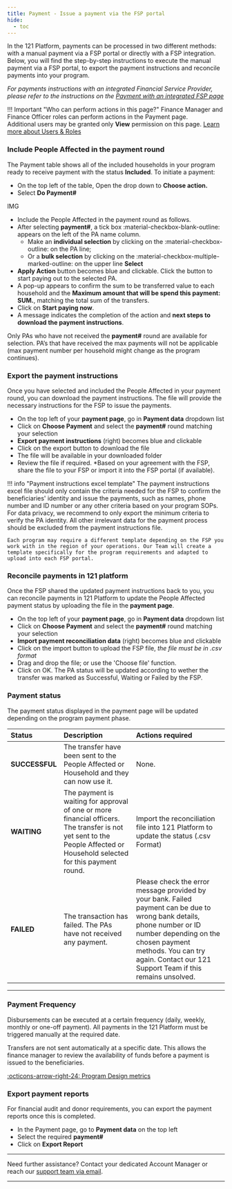 ```yaml
---
title: Payment - Issue a payment via the FSP portal
hide:
  - toc
---
```


In the 121 Platform, payments can be processed in two different methods: with a manual payment via a FSP portal or directly with a FSP integration. Below, you will find the step-by-step instructions to execute the manual payment via a FSP portal, to export the payment instructions and reconcile payments into your program.

*For payments instructions with an integrated Financial Service Provider, please refer to the instructions on the [Payment with an integrated FSP page](./issue-payment-integrated-fsp.md)*

!!! Important "Who can perform actions in this page?"
    Finance Manager and Finance Officer roles can perform actions in the Payment page.  
    Additional users may be granted only **View** permission on this page. [Learn more about Users & Roles](../users/users-roles-page.md)


### Include People Affected in the payment round

The Payment table shows all of the included households in your program ready to receive payment with the status **Included**.
To initiate a payment:

- On the top left of the table, Open the drop down to **Choose action.**
- Select  **Do Payment#**

IMG

- Include the People Affected in the payment round as follows.
- After selecting **payment#**, a tick box :material-checkbox-blank-outline: appears on the left of the PA name column.
  - Make an **individual selection** by clicking on the :material-checkbox-outline: on the PA line;
  - Or a **bulk selection** by clicking on the :material-checkbox-multiple-marked-outline: on the upper line **Select**
- **Apply Action** button becomes blue and clickable. Click the button to start paying out to the selected PA.
- A pop-up appears to confirm the sum to be transferred value to each household and the **Maximum amount that will be spend this payment: SUM.**, matching the total sum of the transfers.
- Click on **Start paying now**.
- A message indicates the completion of the action and **next steps to download the payment instructions**.

Only PAs who have not received the **payment#** round are available for selection. PA’s that have received the max payments will not be applicable (max payment number per household might change as the program continues).

### Export the payment instructions

Once you have selected and included the People Affected in your payment round, you can download the payment instructions.
The file will provide the necessary instructions for the FSP to issue the payments.

- On the top left of your **payment page**, go in **Payment data** dropdown list
- Click on **Choose Payment** and select the **payment#** round matching your selection
- **Export payment instructions** (right) becomes blue and clickable
- Click on the export button to download the file
- The file will be available in your downloaded folder
- Review the file if required. *Based on your agreement with the FSP, share the file to your FSP or import it into the FSP portal (if available).

!!! info "Payment instructions excel template"
    The payment instructions excel file should only contain the criteria needed for the FSP to confirm the beneficiaries' identity and issue the payments, such as names, phone number and ID number or any other criteria based on your program SOPs. For data privacy, we recommend to only export the minimum criteria to verify the PA identity. All other irrelevant data for the payment process should be excluded from the payment instructions file.

    Each program may require a different template depending on the FSP you work with in the region of your operations. Our Team will create a template specifically for the program requirements and adapted to upload into each FSP portal. 

### Reconcile payments in 121 platform

Once the FSP shared the updated payment instructions back to you, you can reconcile payments in 121 Platform to update the People Affected payment status by uploading the file in the **payment page**.

- On the top left of your **payment page**, go in **Payment data** dropdown list
- Click on **Choose Payment** and select the **payment#** round matching your selection
- **Import payment reconciliation data** (right) becomes blue and clickable
- Click on the import button to upload the FSP file, *the file must be in .csv format*
- Drag  and drop the file; or use the 'Choose file' function.
- Click on OK. The PA status will be updated according to wether the transfer was marked as Successful, Waiting or Failed by the FSP.

### Payment status

The payment status displayed in the payment page will be updated depending on the program payment phase.

| Status | Description | Actions required |
| :------| :-----------| :----------------|
| **SUCCESSFUL** | The transfer have been sent to the People Affected or Household and they can now use it. | None.|
| **WAITING** | The payment is waiting for approval of one or more financial officers. The transfer is not yet sent to the People Affected or Household selected for this payment round. | Import the reconciliation file into 121 Platform to update the status (.csv Format) |
| **FAILED** | The transaction has failed. The PAs have not received any payment.| Please check the error message provided by your bank. Failed payment can be due to wrong bank details, phone number or ID number depending on the chosen payment methods. You can try again. Contact our 121 Support Team if this remains unsolved.|

---

### Payment Frequency

Disbursements can be executed at a certain frequency (daily, weekly, monthly or one-off payment). All payments in the 121 Platform must be triggered manually at the required date.

Transfers are not sent automatically at a specific date. This allows the finance manager to review the availability of funds before a payment is issued to the beneficiaries.

[:octicons-arrow-right-24: Program Design metrics](../design/read-change-design-details.md)

### Export payment reports

For financial audit and donor requirements, you can export the payment reports once this is completed.

- In the Payment page, go to **Payment data** on the top left
- Select the required **payment#**
- Click on **Export Report**

---

Need further assistance? Contact your dedicated Account Manager or reach our [support team via email](mailto:support@121.global).

---
